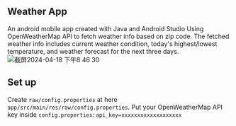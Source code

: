 ## Weather App 
 An android mobile app created with Java and Android Studio Using OpenWeatherMap API to fetch weather info based on zip code. The fetched weather info includes current weather condition, today's highest/lowest temperature, and weather forecast for the next three days.
![截屏2024-04-18 下午8 46 30](https://github.com/Luna-Jia/weatherApp2/assets/73403516/a23a7b2c-3cf0-4407-9d2b-a80801979bfa)

## Set up 
Create ```raw/config.properties``` at here 
```app/src/main/res/raw/config.properties```. Put your OpenWeatherMap API key inside ```config.properties```: ```api_key=xxxxxxxxxxxxxxxxxxx```
